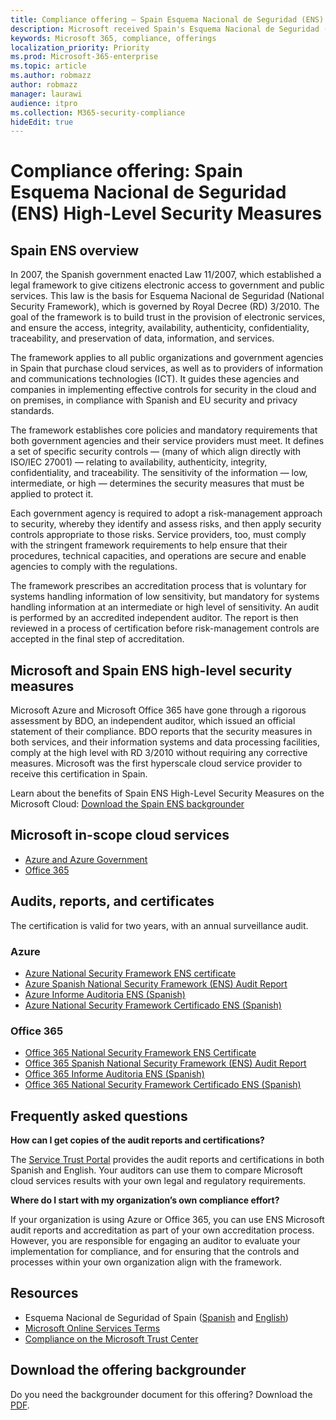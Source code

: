 ```yaml
---
title: Compliance offering — Spain Esquema Nacional de Seguridad (ENS) High-Level Security Measures
description: Microsoft received Spain's Esquema Nacional de Seguridad (National Security Framework) certification.
keywords: Microsoft 365, compliance, offerings
localization_priority: Priority
ms.prod: Microsoft-365-enterprise
ms.topic: article
ms.author: robmazz
author: robmazz
manager: laurawi
audience: itpro
ms.collection: M365-security-compliance
hideEdit: true
---
```


# Compliance offering: Spain Esquema Nacional de Seguridad (ENS) High-Level Security Measures

## Spain ENS overview

In 2007, the Spanish government enacted Law 11/2007, which established a legal framework to give citizens electronic access to government and public services. This law is the basis for Esquema Nacional de Seguridad (National Security Framework), which is governed by Royal Decree (RD) 3/2010. The goal of the framework is to build trust in the provision of electronic services, and ensure the access, integrity, availability, authenticity, confidentiality, traceability, and preservation of data, information, and services.

The framework applies to all public organizations and government agencies in Spain that purchase cloud services, as well as to providers of information and communications technologies (ICT). It guides these agencies and companies in implementing effective controls for security in the cloud and on premises, in compliance with Spanish and EU security and privacy standards.

The framework establishes core policies and mandatory requirements that both government agencies and their service providers must meet. It defines a set of specific security controls — (many of which align directly with ISO/IEC 27001) — relating to availability, authenticity, integrity, confidentiality, and traceability. The sensitivity of the information — low, intermediate, or high — determines the security measures that must be applied to protect it.

Each government agency is required to adopt a risk-management approach to security, whereby they identify and assess risks, and then apply security controls appropriate to those risks. Service providers, too, must comply with the stringent framework requirements to help ensure that their procedures, technical capacities, and operations are secure and enable agencies to comply with the regulations.

The framework prescribes an accreditation process that is voluntary for systems handling information of low sensitivity, but mandatory for systems handling information at an intermediate or high level of sensitivity. An audit is performed by an accredited independent auditor. The report is then reviewed in a process of certification before risk-management controls are accepted in the final step of accreditation.

## Microsoft and Spain ENS high-level security measures

Microsoft Azure and Microsoft Office 365 have gone through a rigorous assessment by BDO, an independent auditor, which issued an official statement of their compliance. BDO reports that the security measures in both services, and their information systems and data processing facilities, comply at the high level with RD 3/2010 without requiring any corrective measures. Microsoft was the first hyperscale cloud service provider to receive this certification in Spain.

Learn about the benefits of Spain ENS High-Level Security Measures on the Microsoft Cloud: [Download the Spain ENS backgrounder](https://aka.ms/spainens-backgrounder)

## Microsoft in-scope cloud services

- [Azure and Azure Government](https://aka.ms/AzureCompliance)
- [Office 365](https://go.microsoft.com/fwlink/p/?LinkID=2077751)

## Audits, reports, and certificates

The certification is valid for two years, with an annual surveillance audit.

### Azure

- [Azure National Security Framework ENS certificate](https://aka.ms/AzureNationalSecurityFrameworkENSCertificate)
- [Azure Spanish National Security Framework (ENS) Audit Report](https://aka.ms/AzureNationalSecurityFrameworkAuditReport)
- [Azure Informe Auditoria ENS (Spanish)](https://aka.ms/AzureInformeAuditoriaENS)
- [Azure National Security Framework Certificado ENS (Spanish)](https://aka.ms/AzureNationalSecurityFrameworkCertificadoENS)

### Office 365

- [Office 365 National Security Framework ENS Certificate](https://aka.ms/Office365NationalSecurityFrameworkENSCertificate)
- [Office 365 Spanish National Security Framework (ENS) Audit Report](https://aka.ms/Office365NationalSecurityFrameworkAuditReport)
- [Office 365 Informe Auditoria ENS (Spanish)](https://aka.ms/Office365InformeAuditoriaENS)
- [Office 365 National Security Framework Certificado ENS (Spanish)](https://aka.ms/Office365NationalSecurityFrameworkCertificadoENS)

## Frequently asked questions

**How can I get copies of the audit reports and certifications?**

The [Service Trust Portal](https://aka.ms/stphelp) provides the audit reports and certifications in both Spanish and English. Your auditors can use them to compare Microsoft cloud services results with your own legal and regulatory requirements.

**Where do I start with my organization’s own compliance effort?**

If your organization is using Azure or Office 365, you can use ENS Microsoft audit reports and accreditation as part of your own accreditation process. However, you are responsible for engaging an auditor to evaluate your implementation for compliance, and for ensuring that the controls and processes within your own organization align with the framework.

## Resources

- Esquema Nacional de Seguridad of Spain ([Spanish](https://administracionelectronica.gob.es/pae_Home/pae_Estrategias/pae_Seguridad_Inicio/pae_Esquema_Nacional_de_Seguridad.html?idioma=sp#.Vwxp82mcGM8) and [English](https://administracionelectronica.gob.es/pae_Home/pae_Estrategias/pae_Seguridad_Inicio/pae_Esquema_Nacional_de_Seguridad.html?idioma=en#.VwvcgmmcGM9))
- [Microsoft Online Services Terms](https://aka.ms/Online-Services-Terms)
- [Compliance on the Microsoft Trust Center](https://www.microsoft.com/trust-center/compliance/compliance-overview)

## Download the offering backgrounder

Do you need the backgrounder document for this offering? Download the [PDF](https://download.microsoft.com/download/2/3/2/23208181-BA86-4011-8B4A-3CA7E8E383A1/ENS-Spain-Compliance.pdf).
